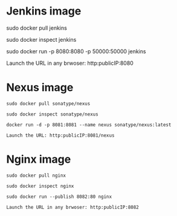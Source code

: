 # Jenkins image

sudo docker pull jenkins

sudo docker inspect jenkins

sudo docker run -p 8080:8080 -p 50000:50000 jenkins

Launch the URL in any brwoser: http:publicIP:8080

# Nexus image

    sudo docker pull sonatype/nexus

    sudo docker inspect sonatype/nexus
  
    docker run -d -p 8081:8081 --name nexus sonatype/nexus:latest

    Launch the URL: http:publicIP:8081/nexus
    
# Nginx image

    sudo docker pull nginx
    
    sudo docker inspect nginx
    
    sudo docker run --publish 8082:80 nginx
    
    Launch the URL in any brwoser: http:publicIP:8082
